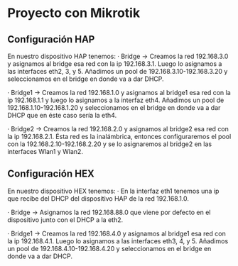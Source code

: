# Proyecto con Mikrotik


## Configuración HAP

En nuestro dispositivo HAP tenemos:
 ·  Bridge -> Creamos la red 192.168.3.0 y asignamos al bridge esa red con la ip 192.168.3.1. 
    Luego lo asignamos a las interfaces eth2, 3, y 5. 
    Añadimos un pool de 192.168.3.10-192.168.3.20 y seleccionamos en el bridge en donde va a dar DHCP.
  
 
 · Bridge1 -> Creamos la red 192.168.1.0 y asignamos al bridge1 esa red con la ip 192.168.1.1 y
    luego lo asignamos a la interfaz eth4. 
    Añadimos un pool de 192.168.1.10-192.168.1.20 y seleccionamos en el bridge en donde va a dar DHCP que en éste caso sería la eth4.
 
 
 · Bridge2 -> Creamos la red 192.168.2.0 y asignamos al bridge2 esa red con la ip 192.168.2.1. 
   Ésta red es la inalámbrica, entonces configuraremos el pool con la 192.168.2.10-192.168.2.20 y se lo asignaremos al bridge2 en las interfaces Wlan1 y Wlan2.
   
   
   
   
  
  ## Configuración HEX
  
En nuestro dispositivo HEX tenemos:
 ·  En la interfaz eth1 tenemos una ip que recibe del DHCP del dispositivo HAP de la red 192.168.1.0.


 ·  Bridge -> Asignamos la red 192.168.88.0 que viene por defecto en el dispositivo junto con el DHCP a la eth2. 
    
    
 ·  Bridge1 -> Creamos la red 192.168.4.0 y asignamos al bridge1 esa red con la ip 192.168.4.1. 
    Luego lo asignamos a las interfaces eth3, 4, y 5. 
    Añadimos un pool de 192.168.4.10-192.168.4.20 y seleccionamos en el bridge en donde va a dar DHCP.
    
         
   
  
